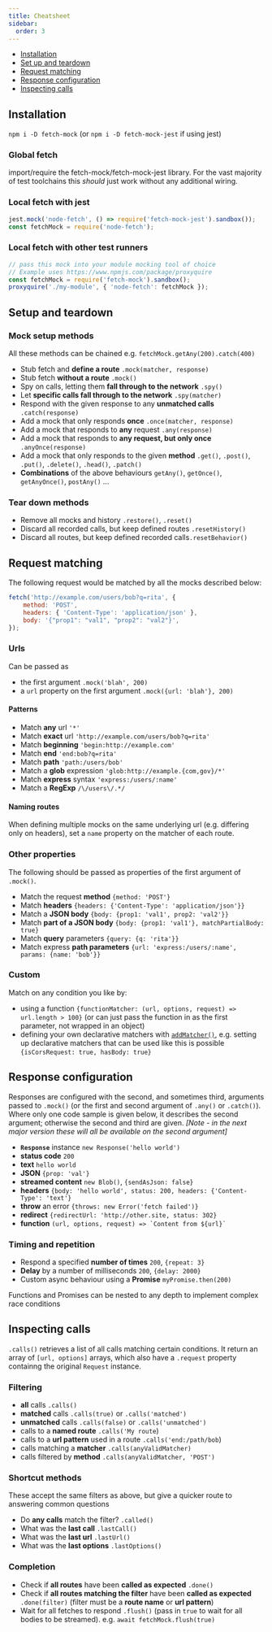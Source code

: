 ```yaml
---
title: Cheatsheet
sidebar:
  order: 3
---
```


- [Installation](#installation)
- [Set up and teardown](#setup-and-teardown)
- [Request matching](#request-matching)
- [Response configuration](#response-configuration)
- [Inspecting calls](#inspecting-calls)

## Installation

`npm i -D fetch-mock` (or `npm i -D fetch-mock-jest` if using jest)

### Global fetch

import/require the fetch-mock/fetch-mock-jest library. For the vast majority of test toolchains this _should_ just work without any additional wiring.

### Local fetch with jest

```js
jest.mock('node-fetch', () => require('fetch-mock-jest').sandbox());
const fetchMock = require('node-fetch');
```

### Local fetch with other test runners

```js
// pass this mock into your module mocking tool of choice
// Example uses https://www.npmjs.com/package/proxyquire
const fetchMock = require('fetch-mock').sandbox();
proxyquire('./my-module', { 'node-fetch': fetchMock });
```

## Setup and teardown

### Mock setup methods

All these methods can be chained e.g. `fetchMock.getAny(200).catch(400)`

- Stub fetch and **define a route** `.mock(matcher, response)`
- Stub fetch **without a route** `.mock()`
- Spy on calls, letting them **fall through to the network** `.spy()`
- Let **specific calls fall through to the network** `.spy(matcher)`
- Respond with the given response to any **unmatched calls** `.catch(response)`
- Add a mock that only responds **once** `.once(matcher, response)`
- Add a mock that responds to **any** request `.any(response)`
- Add a mock that responds to **any request, but only once** `.anyOnce(response)`
- Add a mock that only responds to the given **method** `.get()`, `.post()`, `.put()`, `.delete()`, `.head()`, `.patch()`
- **Combinations** of the above behaviours `getAny()`, `getOnce()`, `getAnyOnce()`, `postAny()` ...

### Tear down methods

- Remove all mocks and history `.restore()`, `.reset()`
- Discard all recorded calls, but keep defined routes `.resetHistory()`
- Discard all routes, but keep defined recorded calls`.resetBehavior()`

## Request matching

The following request would be matched by all the mocks described below:

```js
fetch('http://example.com/users/bob?q=rita', {
	method: 'POST',
	headers: { 'Content-Type': 'application/json' },
	body: '{"prop1": "val1", "prop2": "val2"}',
});
```

### Urls

Can be passed as

- the first argument `.mock('blah', 200)`
- a `url` property on the first argument `.mock({url: 'blah'}, 200)`

#### Patterns

- Match **any** url `'*'`
- Match **exact** url `'http://example.com/users/bob?q=rita'`
- Match **beginning** `'begin:http://example.com'`
- Match **end** `'end:bob?q=rita'`
- Match **path** `'path:/users/bob'`
- Match a **glob** expression `'glob:http://example.{com,gov}/*'`
- Match **express** syntax `'express:/users/:name'`
- Match a **RegExp** `/\/users\/.*/`

#### Naming routes

When defining multiple mocks on the same underlying url (e.g. differing only on headers), set a `name` property on the matcher of each route.

### Other properties

The following should be passed as properties of the first argument of `.mock()`.

- Match the request **method** `{method: 'POST'}`
- Match **headers** `{headers: {'Content-Type': 'application/json'}}`
- Match a **JSON body** `{body: {prop1: 'val1', prop2: 'val2'}}`
- Match **part of a JSON body** `{body: {prop1: 'val1'}, matchPartialBody: true}`
- Match **query** parameters `{query: {q: 'rita'}}`
- Match express **path parameters** `{url: 'express:/users/:name', params: {name: 'bob'}}`

### Custom

Match on any condition you like by:

- using a function `{functionMatcher: (url, options, request) => url.length > 100}` (or can just pass the function in as the first parameter, not wrapped in an object)
- defining your own declarative matchers with [`addMatcher()`](http://www.wheresrhys.co.uk/fetch-mock/#api-mockingadd-matcher), e.g. setting up declarative matchers that can be used like this is possible `{isCorsRequest: true, hasBody: true}`

## Response configuration

Responses are configured with the second, and sometimes third, arguments passed to `.mock()` (or the first and second argument of `.any()` or `.catch()`). Where only one code sample is given below, it describes the second argument; otherwise the second and third are given. _[Note - in the next major version these will all be available on the second argument]_

- **`Response`** instance `new Response('hello world')`
- **status code** `200`
- **text** `hello world`
- **JSON** `{prop: 'val'}`
- **streamed content** `new Blob()`, `{sendAsJson: false}`
- **headers** `{body: 'hello world', status: 200, headers: {'Content-Type': 'text'}`
- **throw** an error `{throws: new Error('fetch failed')}`
- **redirect** `{redirectUrl: 'http://other.site, status: 302}`
- **function** `` (url, options, request) => `Content from ${url}` ``

### Timing and repetition

- Respond a specified **number of times** `200`, `{repeat: 3}`
- **Delay** by a number of milliseconds `200`, `{delay: 2000}`
- Custom async behaviour using a **Promise** `myPromise.then(200)`

Functions and Promises can be nested to any depth to implement complex race conditions

## Inspecting calls

`.calls()` retrieves a list of all calls matching certain conditions. It return an array of `[url, options]` arrays, which also have a `.request` property containng the original `Request` instance.

### Filtering

- **all** calls `.calls()`
- **matched** calls `.calls(true)` or `.calls('matched')`
- **unmatched** calls `.calls(false)` or `.calls('unmatched')`
- calls to a **named route** `.calls('My route`)
- calls to a **url pattern** used in a route `.calls('end:/path/bob`)
- calls matching a **matcher** `.calls(anyValidMatcher)`
- calls filtered by **method** `.calls(anyValidMatcher, 'POST')`

### Shortcut methods

These accept the same filters as above, but give a quicker route to answering common questions

- Do **any calls** match the filter? `.called()`
- What was the **last call** `.lastCall()`
- What was the **last url** `.lastUrl()`
- What was the **last options** `.lastOptions()`

### Completion

- Check if **all routes** have been **called as expected** `.done()`
- Check if **all routes matching the filter** have been **called as expected** `.done(filter)` (filter must be a **route name** or **url pattern**)
- Wait for all fetches to respond `.flush()` (pass in `true` to wait for all bodies to be streamed). e.g. `await fetchMock.flush(true)`
